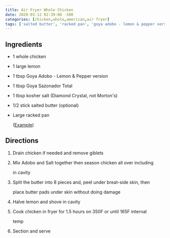 ```yaml
---
title: Air Fryer Whole Chicken
date: 2020-03-12 02:39:00 -500
categories: [chicken,whole,american,air fryer]
tags: ['salted butter', 'racked pan', 'goya adobo - lemon & pepper version', 'large lemon', 'whole chicken', 'kosher salt', 'goya sazonador total']
---
```


## Ingredients



-   1 whole chicken

-   1 large lemon

-   1 tbsp Goya Adobo - Lemon & Pepper version

-   1 tbsp Goya Sazonador Total

-   1 tbsp kosher salt (Diamond Crystal, not Morton\'s)

-   1/2 stick salted butter (optional)

-   Large racked pan

    ([Example](https://www.amazon.com/dp/B06Y1P8Y4B/ref=cm_sw_r_cp_apa_i_n7E5CbR59YNCJ))



## Directions



1.  Drain chicken if needed and remove giblets

2.  Mix Adobo and Salt together then season chicken all over including

    in cavity

3.  Split the butter into 8 pieces and, peel under breat-side skin, then

    place butter pads under skin without doing damage

4.  Halve lemon and shove in cavity

5.  Cook chicken in fryer for 1.5 hours on 350F or until 165F internal

    temp

6.  Section and serve

